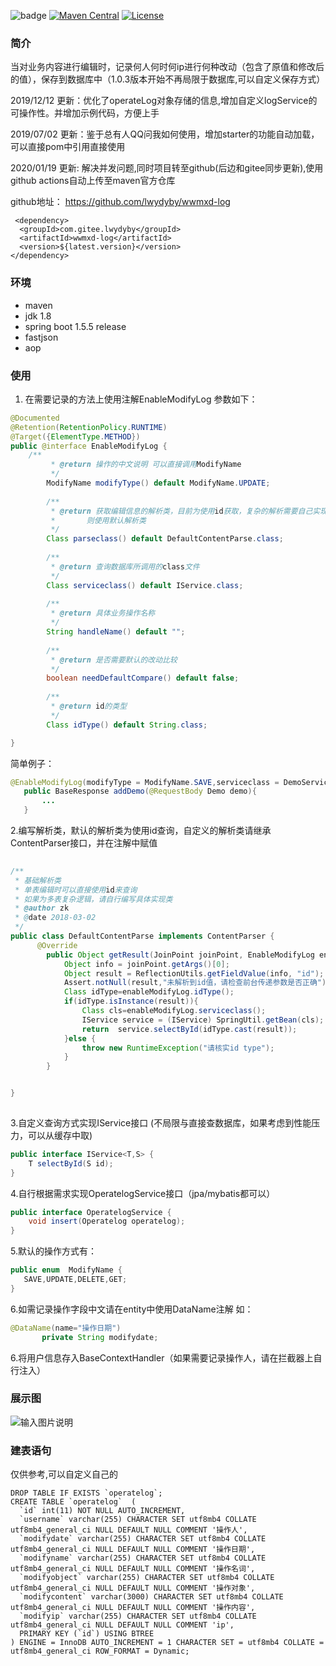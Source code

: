  
 ![badge](https://action-badges.now.sh/lwydyby/wwmxd-log)
[![Maven Central](https://maven-badges.herokuapp.com/maven-central/com.gitee.lwydyby/wwmxd-log/badge.svg)](https://maven-badges.herokuapp.com/maven-central/com.gitee.lwydyby/wwmxd-log)
[![License](https://img.shields.io/badge/License-Apache%202.0-blue.svg)](https://opensource.org/licenses/Apache-2.0)

### 简介
   当对业务内容进行编辑时，记录何人何时何ip进行何种改动（包含了原值和修改后的值），保存到数据库中（1.0.3版本开始不再局限于数据库,可以自定义保存方式）
    
   2019/12/12 更新：优化了operateLog对象存储的信息,增加自定义logService的可操作性。并增加示例代码，方便上手
    
   2019/07/02 更新：鉴于总有人QQ问我如何使用，增加starter的功能自动加载，可以直接pom中引用直接使用
   
   2020/01/19 更新: 解决并发问题,同时项目转至github(后边和gitee同步更新),使用github actions自动上传至maven官方仓库
   
   github地址： https://github.com/lwydyby/wwmxd-log
   
```
 <dependency>
  <groupId>com.gitee.lwydyby</groupId>
  <artifactId>wwmxd-log</artifactId>
  <version>${latest.version}</version>
</dependency>
```


### 环境
- maven
- jdk 1.8
- spring boot 1.5.5 release
- fastjson
- aop
### 使用
1. 在需要记录的方法上使用注解EnableModifyLog 参数如下：
 ```java
 @Documented
 @Retention(RetentionPolicy.RUNTIME)
 @Target({ElementType.METHOD})
 public @interface EnableModifyLog {
     /**
          * @return 操作的中文说明 可以直接调用ModifyName
          */
         ModifyName modifyType() default ModifyName.UPDATE;
     
         /**
          * @return 获取编辑信息的解析类，目前为使用id获取，复杂的解析需要自己实现，默认不填写
          *       则使用默认解析类
          */
         Class parseclass() default DefaultContentParse.class;
     
         /**
          * @return 查询数据库所调用的class文件
          */
         Class serviceclass() default IService.class;
     
         /**
          * @return 具体业务操作名称
          */
         String handleName() default "";
     
         /**
          * @return 是否需要默认的改动比较
          */
         boolean needDefaultCompare() default false;
     
         /**
          * @return id的类型
          */
         Class idType() default String.class;
 
 }
```
简单例子：
 ```java
 @EnableModifyLog(modifyType = ModifyName.SAVE,serviceclass = DemoService.class)
    public BaseResponse addDemo(@RequestBody Demo demo){
        ...
    }
```
2.编写解析类，默认的解析类为使用id查询，自定义的解析类请继承ContentParser接口，并在注解中赋值
```java
 
/**
 * 基础解析类
 * 单表编辑时可以直接使用id来查询
 * 如果为多表复杂逻辑，请自行编写具体实现类
 * @author zk
 * @date 2018-03-02
 */
public class DefaultContentParse implements ContentParser {
      @Override
        public Object getResult(JoinPoint joinPoint, EnableModifyLog enableModifyLog) {
            Object info = joinPoint.getArgs()[0];
            Object result = ReflectionUtils.getFieldValue(info, "id");
            Assert.notNull(result,"未解析到id值，请检查前台传递参数是否正确");
            Class idType=enableModifyLog.idType();
            if(idType.isInstance(result)){
                Class cls=enableModifyLog.serviceclass();
                IService service = (IService) SpringUtil.getBean(cls);
                return  service.selectById(idType.cast(result));
            }else {
                throw new RuntimeException("请核实id type");
            }
        }


}
 
```
3.自定义查询方式实现IService接口 (不局限与直接查数据库，如果考虑到性能压力，可以从缓存中取)
```java
public interface IService<T,S> {
    T selectById(S id);
}
```



4.自行根据需求实现OperatelogService接口（jpa/mybatis都可以）

```java
public interface OperatelogService {
    void insert(Operatelog operatelog);
}
```


5.默认的操作方式有：
 ```java
public enum  ModifyName {
    SAVE,UPDATE,DELETE,GET;
}
```
6.如需记录操作字段中文请在entity中使用DataName注解
 如：
 ```java
@DataName(name="操作日期")
	    private String modifydate;
```

6.将用户信息存入BaseContextHandler（如果需要记录操作人，请在拦截器上自行注入）



### 展示图
![输入图片说明](https://gitee.com/uploads/images/2018/0305/115255_5d615e74_1463938.png "深度截图_选择区域_20180305115212.png")


### 建表语句 

仅供参考,可以自定义自己的
```
DROP TABLE IF EXISTS `operatelog`;
CREATE TABLE `operatelog`  (
  `id` int(11) NOT NULL AUTO_INCREMENT,
  `username` varchar(255) CHARACTER SET utf8mb4 COLLATE utf8mb4_general_ci NULL DEFAULT NULL COMMENT '操作人',
  `modifydate` varchar(255) CHARACTER SET utf8mb4 COLLATE utf8mb4_general_ci NULL DEFAULT NULL COMMENT '操作日期',
  `modifyname` varchar(255) CHARACTER SET utf8mb4 COLLATE utf8mb4_general_ci NULL DEFAULT NULL COMMENT '操作名词',
  `modifyobject` varchar(255) CHARACTER SET utf8mb4 COLLATE utf8mb4_general_ci NULL DEFAULT NULL COMMENT '操作对象',
  `modifycontent` varchar(3000) CHARACTER SET utf8mb4 COLLATE utf8mb4_general_ci NULL DEFAULT NULL COMMENT '操作内容',
  `modifyip` varchar(255) CHARACTER SET utf8mb4 COLLATE utf8mb4_general_ci NULL DEFAULT NULL COMMENT 'ip',
  PRIMARY KEY (`id`) USING BTREE
) ENGINE = InnoDB AUTO_INCREMENT = 1 CHARACTER SET = utf8mb4 COLLATE = utf8mb4_general_ci ROW_FORMAT = Dynamic;
```
